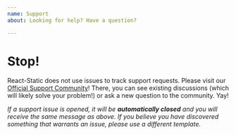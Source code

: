 ```yaml
---
name: Support
about: Looking for help? Have a question?

---
```


# Stop!
React-Static does not use issues to track support requests. Please visit our [Official Support Community](spectrum.chat/react-static)! There, you can see existing discussions (which
 will likely solve your problem!) or ask a new question to the community. Yay!
 
 *If a support issue is opened, it will be **automatically closed** and you will receive the same message as above. If you believe you have discovered something that warrants an issue, please use a different template.*
